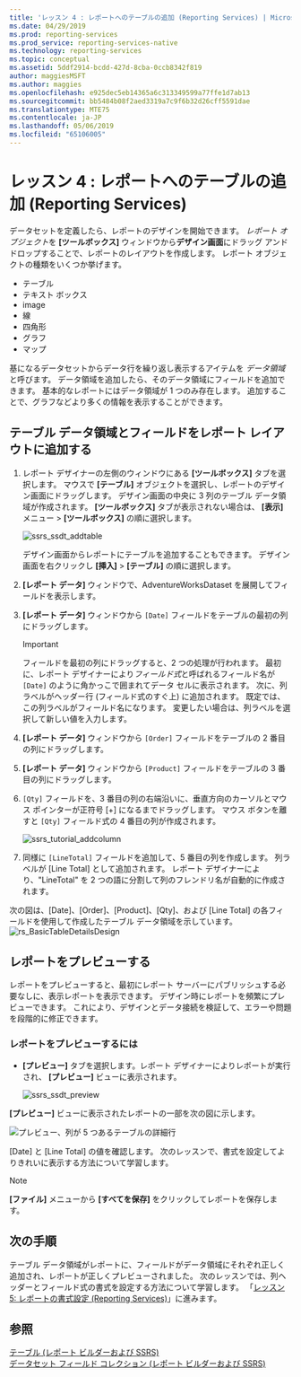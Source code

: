 ```yaml
---
title: 'レッスン 4 : レポートへのテーブルの追加 (Reporting Services) | Microsoft Docs'
ms.date: 04/29/2019
ms.prod: reporting-services
ms.prod_service: reporting-services-native
ms.technology: reporting-services
ms.topic: conceptual
ms.assetid: 5ddf2914-bcdd-427d-8cba-0ccb8342f819
author: maggiesMSFT
ms.author: maggies
ms.openlocfilehash: e925dec5eb14365a6c313349599a77ffe1d7ab13
ms.sourcegitcommit: bb5484b08f2aed3319a7c9f6b32d26cff5591dae
ms.translationtype: MTE75
ms.contentlocale: ja-JP
ms.lasthandoff: 05/06/2019
ms.locfileid: "65106005"
---
```

# <a name="lesson-4-adding-a-table-to-the-report-reporting-services"></a>レッスン 4 : レポートへのテーブルの追加 (Reporting Services)

データセットを定義したら、レポートのデザインを開始できます。 *レポート オブジェクト*を **[ツールボックス]** ウィンドウから**デザイン画面**にドラッグ アンド ドロップすることで、レポートのレイアウトを作成します。 レポート オブジェクトの種類をいくつか挙げます。

- テーブル
- テキスト ボックス
- image
- 線
- 四角形
- グラフ
- マップ

基になるデータセットからデータ行を繰り返し表示するアイテムを *データ領域*と呼びます。 データ領域を追加したら、そのデータ領域にフィールドを追加できます。 基本的なレポートにはデータ領域が 1 つのみ存在します。 追加することで、グラフなどより多くの情報を表示することができます。

## <a name="add-a-table-data-region-and-fields-to-a-report-layout"></a>テーブル データ領域とフィールドをレポート レイアウトに追加する

1. レポート デザイナーの左側のウィンドウにある **[ツールボックス]** タブを選択します。 マウスで **[テーブル]** オブジェクトを選択し、レポートのデザイン画面にドラッグします。 デザイン画面の中央に 3 列のテーブル データ領域が作成されます。 **[ツールボックス]** タブが表示されない場合は、 **[表示]** メニュー > **[ツールボックス]** の順に選択します。

    ![ssrs_ssdt_addtable](media/ssrs-ssdt-addtable.png)

    デザイン画面からレポートにテーブルを追加することもできます。 デザイン画面を右クリックし **[挿入]**  >  **[テーブル]** の順に選択します。

2. **[レポート データ]** ウィンドウで、AdventureWorksDataset を展開してフィールドを表示します。

3. **[レポート データ]** ウィンドウから `[Date]` フィールドをテーブルの最初の列にドラッグします。

    > [!IMPORTANT]
    > フィールドを最初の列にドラッグすると、2 つの処理が行われます。 最初に、レポート デザイナーにより*フィールド式*と呼ばれるフィールド名が `[Date]` のように角かっこで囲まれてデータ セルに表示されます。 次に、列ラベルがヘッダー行 (フィールド式のすぐ上) に追加されます。 既定では、この列ラベルがフィールド名になります。 変更したい場合は、列ラベルを選択して新しい値を入力します。

4. **[レポート データ]** ウィンドウから `[Order]` フィールドをテーブルの 2 番目の列にドラッグします。

5. **[レポート データ]** ウィンドウから `[Product]` フィールドをテーブルの 3 番目の列にドラッグします。

6. `[Qty]` フィールドを、3 番目の列の右端沿いに、垂直方向のカーソルとマウス ポインターが正符号 [+] になるまでドラッグします。 マウス ボタンを離すと `[Qty]` フィールド式の 4 番目の列が作成されます。

    ![ssrs_tutorial_addcolumn](media/ssrs-tutorial-addcolumn.png)

7. 同様に `[LineTotal]` フィールドを追加して、5 番目の列を作成します。 列ラベルが [Line Total] として追加されます。 レポート デザイナーにより、"LineTotal" を 2 つの語に分割して列のフレンドリ名が自動的に作成されます。

次の図は、[Date]、[Order]、[Product]、[Qty]、および [Line Total] の各フィールドを使用して作成したテーブル データ領域を示しています。
![rs_BasicTableDetailsDesign](media/rs-basictabledetailsdesign.png)

## <a name="preview-your-report"></a>レポートをプレビューする

レポートをプレビューすると、最初にレポート サーバーにパブリッシュする必要なしに、表示レポートを表示できます。 デザイン時にレポートを頻繁にプレビューできます。 これにより、デザインとデータ接続を検証して、エラーや問題を段階的に修正できます。

### <a name="to-preview-a-report"></a>レポートをプレビューするには

- **[プレビュー]** タブを選択します。レポート デザイナーによりレポートが実行され、 **[プレビュー]** ビューに表示されます。

    ![ssrs_ssdt_preview](media/ssrs-ssdt-preview.png)

**[プレビュー]** ビューに表示されたレポートの一部を次の図に示します。

   ![プレビュー、列が 5 つあるテーブルの詳細行](media/rs-basictabledetailspreview.png "プレビュー、列が 5 つあるテーブルの詳細行")

[Date] と [Line Total] の値を確認します。 次のレッスンで、書式を設定してよりきれいに表示する方法について学習します。

> [!NOTE]
> **[ファイル]** メニューから **[すべてを保存]** をクリックしてレポートを保存します。

## <a name="next-steps"></a>次の手順

テーブル データ領域がレポートに、フィールドがデータ領域にそれぞれ正しく追加され、レポートが正しくプレビューされました。 次のレッスンでは、列ヘッダーとフィールド式の書式を設定する方法について学習します。 「[レッスン 5: レポートの書式設定 &#40;Reporting Services&#41;](lesson-5-formatting-a-report-reporting-services.md)」に進みます。
  
## <a name="see-also"></a>参照

[テーブル &#40;レポート ビルダーおよび SSRS&#41;](report-design/tables-report-builder-and-ssrs.md)  
[データセット フィールド コレクション &#40;レポート ビルダーおよび SSRS&#41;](report-data/dataset-fields-collection-report-builder-and-ssrs.md)  
